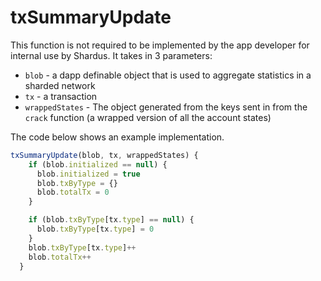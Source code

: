 # txSummaryUpdate

This function is not required to be implemented by the app developer for internal use by Shardus. It takes in 3 parameters:

- `blob` - a dapp definable object that is used to aggregate statistics in a sharded network
- `tx` - a transaction
- `wrappedStates` - The object generated from the keys sent in from the `crack` function (a wrapped version of all the account states)

<Callout emoji="💡" type="default">

The code below shows an example implementation.

</Callout>

```javascript
txSummaryUpdate(blob, tx, wrappedStates) {
    if (blob.initialized == null) {
      blob.initialized = true
      blob.txByType = {}
      blob.totalTx = 0
    }

    if (blob.txByType[tx.type] == null) {
      blob.txByType[tx.type] = 0
    }
    blob.txByType[tx.type]++
    blob.totalTx++
  }
```